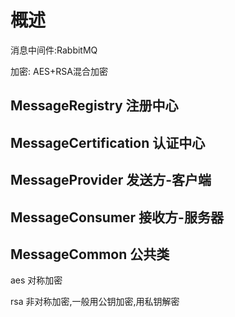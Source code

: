 # 概述
消息中间件:RabbitMQ

加密: AES+RSA混合加密

## MessageRegistry 注册中心

## MessageCertification 认证中心

## MessageProvider 发送方-客户端

## MessageConsumer 接收方-服务器

## MessageCommon 公共类
aes 对称加密

rsa 非对称加密,一般用公钥加密,用私钥解密






